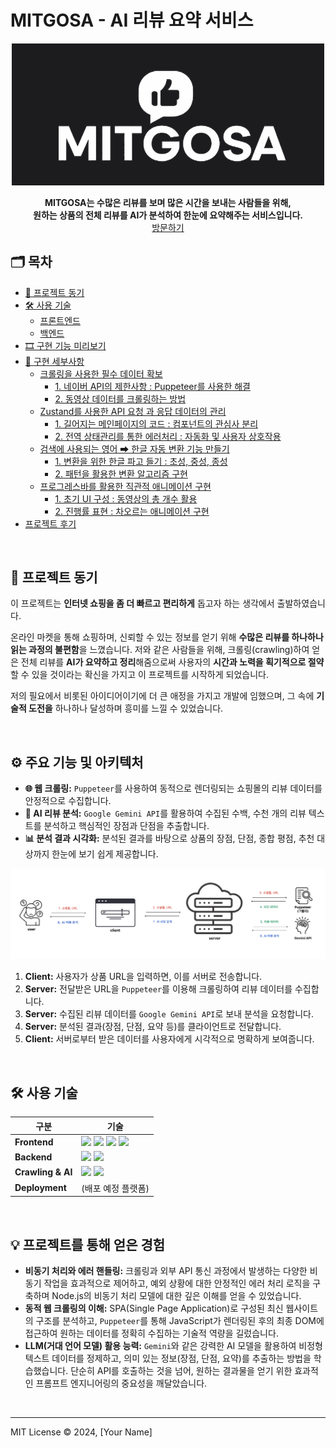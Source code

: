 # MITGOSA - AI 리뷰 요약 서비스
<p align="center">
<img src="public/믿고사로고.png" alt="로고" width="500"/>
</p>

<p align="center">
  <strong>
  MITGOSA는 수많은 리뷰를 보며 많은 시간을 보내는 사람들을 위해, <br>원하는 상품의 전체 리뷰를 AI가 분석하여 한눈에 요약해주는 서비스입니다.
  </strong>
<br>
<a href="https://mitgosa.vercel.app">
    방문하기
</a>

## 🗂 목차

<!-- toc -->

- [💭 프로젝트 동기](#%F0%9F%92%AD-%ED%94%84%EB%A1%9C%EC%A0%9D%ED%8A%B8-%EB%8F%99%EA%B8%B0)
- [🛠 사용 기술](#%F0%9F%9B%A0-%EC%82%AC%EC%9A%A9-%EA%B8%B0%EC%88%A0)
    + [프론트엔드](#%ED%94%84%EB%A1%A0%ED%8A%B8%EC%97%94%EB%93%9C)
    + [백엔드](#%EB%B0%B1%EC%97%94%EB%93%9C)
- [🎞 구현 기능 미리보기](#%F0%9F%8E%9E-%EA%B5%AC%ED%98%84-%EA%B8%B0%EB%8A%A5-%EB%AF%B8%EB%A6%AC%EB%B3%B4%EA%B8%B0)
- [📝 구현 세부사항](#%F0%9F%93%9D-%EA%B5%AC%ED%98%84-%EC%84%B8%EB%B6%80%EC%82%AC%ED%95%AD)
  * [크롤링을 사용한 필수 데이터 확보](#%ED%81%AC%EB%A1%A4%EB%A7%81%EC%9D%84-%EC%82%AC%EC%9A%A9%ED%95%9C-%ED%95%84%EC%88%98-%EB%8D%B0%EC%9D%B4%ED%84%B0-%ED%99%95%EB%B3%B4)
    + [1. 네이버 API의 제한사항 : Puppeteer를 사용한 해결](#1-%EB%84%A4%EC%9D%B4%EB%B2%84-api%EC%9D%98-%EC%A0%9C%ED%95%9C%EC%82%AC%ED%95%AD--puppeteer%EB%A5%BC-%EC%82%AC%EC%9A%A9%ED%95%9C-%ED%95%B4%EA%B2%B0)
    + [2. 동영상 데이터를 크롤링하는 방법](#2-%EB%8F%99%EC%98%81%EC%83%81-%EB%8D%B0%EC%9D%B4%ED%84%B0%EB%A5%BC-%ED%81%AC%EB%A1%A4%EB%A7%81%ED%95%98%EB%8A%94-%EB%B0%A9%EB%B2%95)
  * [Zustand를 사용한 API 요청 과 응답 데이터의 관리](#zustand%EB%A5%BC-%EC%82%AC%EC%9A%A9%ED%95%9C-api-%EC%9A%94%EC%B2%AD-%EA%B3%BC-%EC%9D%91%EB%8B%B5-%EB%8D%B0%EC%9D%B4%ED%84%B0%EC%9D%98-%EA%B4%80%EB%A6%AC)
    + [1. 길어지는 메인페이지의 코드 : 컴포넌트의 관심사 분리](#1-%EA%B8%B8%EC%96%B4%EC%A7%80%EB%8A%94-%EB%A9%94%EC%9D%B8%ED%8E%98%EC%9D%B4%EC%A7%80%EC%9D%98-%EC%BD%94%EB%93%9C--%EC%BB%B4%ED%8F%AC%EB%84%8C%ED%8A%B8%EC%9D%98-%EA%B4%80%EC%8B%AC%EC%82%AC-%EB%B6%84%EB%A6%AC)
    + [2. 전역 상태관리를 통한 에러처리 : 자동화 및 사용자 상호작용](#2-%EC%A0%84%EC%97%AD-%EC%83%81%ED%83%9C%EA%B4%80%EB%A6%AC%EB%A5%BC-%ED%86%B5%ED%95%9C-%EC%97%90%EB%9F%AC%EC%B2%98%EB%A6%AC--%EC%9E%90%EB%8F%99%ED%99%94-%EB%B0%8F-%EC%82%AC%EC%9A%A9%EC%9E%90-%EC%83%81%ED%98%B8%EC%9E%91%EC%9A%A9)
  * [검색에 사용되는 영어 ➡ 한글 자동 변환 기능 만들기](#%EA%B2%80%EC%83%89%EC%97%90-%EC%82%AC%EC%9A%A9%EB%90%98%EB%8A%94-%EC%98%81%EC%96%B4-%E2%9E%A1-%ED%95%9C%EA%B8%80-%EC%9E%90%EB%8F%99-%EB%B3%80%ED%99%98-%EA%B8%B0%EB%8A%A5-%EB%A7%8C%EB%93%A4%EA%B8%B0)
    + [1. 변환을 위한 한글 파고 들기 : 초성, 중성, 종성](#1-%EB%B3%80%ED%99%98%EC%9D%84-%EC%9C%84%ED%95%9C-%ED%95%9C%EA%B8%80-%ED%8C%8C%EA%B3%A0-%EB%93%A4%EA%B8%B0--%EC%B4%88%EC%84%B1-%EC%A4%91%EC%84%B1-%EC%A2%85%EC%84%B1)
    + [2. 패턴을 활용한 변환 알고리즘 구현](#2-%ED%8C%A8%ED%84%B4%EC%9D%84-%ED%99%9C%EC%9A%A9%ED%95%9C-%EB%B3%80%ED%99%98-%EC%95%8C%EA%B3%A0%EB%A6%AC%EC%A6%98-%EA%B5%AC%ED%98%84)
  * [프로그레스바를 활용한 직관적 애니메이션 구현](#%ED%94%84%EB%A1%9C%EA%B7%B8%EB%A0%88%EC%8A%A4%EB%B0%94%EB%A5%BC-%ED%99%9C%EC%9A%A9%ED%95%9C-%EC%A7%81%EA%B4%80%EC%A0%81-%EC%95%A0%EB%8B%88%EB%A9%94%EC%9D%B4%EC%85%98-%EA%B5%AC%ED%98%84)
    + [1. 초기 UI 구성 : 동영상의 총 개수 활용](#1-%EC%B4%88%EA%B8%B0-ui-%EA%B5%AC%EC%84%B1--%EB%8F%99%EC%98%81%EC%83%81%EC%9D%98-%EC%B4%9D-%EA%B0%9C%EC%88%98-%ED%99%9C%EC%9A%A9)
    + [2. 진행률 표현 : 차오르는 애니메이션 구현](#2-%EC%A7%84%ED%96%89%EB%A5%A0-%ED%91%9C%ED%98%84--%EC%B0%A8%EC%98%A4%EB%A5%B4%EB%8A%94-%EC%95%A0%EB%8B%88%EB%A9%94%EC%9D%B4%EC%85%98-%EA%B5%AC%ED%98%84)
- [프로젝트 후기](#%ED%94%84%EB%A1%9C%EC%A0%9D%ED%8A%B8-%ED%9B%84%EA%B8%B0)

<!-- tocstop -->

<br />


## 💭 프로젝트 동기

이 프로젝트는 **인터넷 쇼핑을 좀 더 빠르고 편리하게** 돕고자 하는 생각에서 출발하였습니다.

온라인 마켓을 통해 쇼핑하며, 신뢰할 수 있는 정보를 얻기 위해 **수많은 리뷰를 하나하나 읽는 과정의 불편함**을 느꼈습니다. 저와 같은 사람들을 위해, 크롤링(crawling)하여 얻은 전체 리뷰를 **AI가 요약하고 정리**해줌으로써 사용자의 **시간과 노력을 획기적으로 절약**할 수 있을 것이라는 확신을 가지고 이 프로젝트를 시작하게 되었습니다.

저의 필요에서 비롯된 아이디어이기에 더 큰 애정을 가지고 개발에 임했으며, 그 속에 **기술적 도전을** 하나하나 달성하며 흥미를 느낄 수 있었습니다.


<br>


## ⚙️ 주요 기능 및 아키텍처

- **🌐 웹 크롤링:** `Puppeteer`를 사용하여 동적으로 렌더링되는 쇼핑몰의 리뷰 데이터를 안정적으로 수집합니다.
- **🤖 AI 리뷰 분석:** `Google Gemini API`를 활용하여 수집된 수백, 수천 개의 리뷰 텍스트를 분석하고 핵심적인 장점과 단점을 추출합니다.
- **📊 분석 결과 시각화:** 분석된 결과를 바탕으로 상품의 장점, 단점, 종합 평점, 추천 대상까지 한눈에 보기 쉽게 제공합니다.

<img src="public/architecture.png" alt="아키텍처" width="1000"/>

1.  **Client:** 사용자가 상품 URL을 입력하면, 이를 서버로 전송합니다.
2.  **Server:** 전달받은 URL을 `Puppeteer`를 이용해 크롤링하여 리뷰 데이터를 수집합니다.
3.  **Server:** 수집된 리뷰 데이터를 `Google Gemini API`로 보내 분석을 요청합니다.
4.  **Server:** 분석된 결과(장점, 단점, 요약 등)를 클라이언트로 전달합니다.
5.  **Client:** 서버로부터 받은 데이터를 사용자에게 시각적으로 명확하게 보여줍니다.

<br>

## 🛠️ 사용 기술

| 구분              | 기술                                                                                                                                                                                                                                                                                                                                                                                                            |
| ----------------- | --------------------------------------------------------------------------------------------------------------------------------------------------------------------------------------------------------------------------------------------------------------------------------------------------------------------------------------------------------------------------------------------------------------- |
| **Frontend**      | <img src="https://img.shields.io/badge/React-61DAFB?style=for-the-badge&logo=react&logoColor=black"> <img src="https://img.shields.io/badge/Vite-646CFF?style=for-the-badge&logo=vite&logoColor=white"> <img src="https://img.shields.io/badge/Sass-CC6699?style=for-the-badge&logo=sass&logoColor=white"> <img src="https://img.shields.io/badge/Axios-5A29E4?style=for-the-badge&logo=axios&logoColor=white"> |
| **Backend**       | <img src="https://img.shields.io/badge/Node.js-339933?style=for-the-badge&logo=Node.js&logoColor=white"> <img src="https://img.shields.io/badge/Express-000000?style=for-the-badge&logo=express&logoColor=white">                                                                                                                                                                                               |
| **Crawling & AI** | <img src="https://img.shields.io/badge/Puppeteer-40B5A4?style=for-the-badge&logo=Puppeteer&logoColor=white"> <img src="https://img.shields.io/badge/Google_Gemini-4285F4?style=for-the-badge&logo=google&logoColor=white">                                                                                                                                                                                      |
| **Deployment**    | (배포 예정 플랫폼)                                                                                                                                                                                                                                                                                                                                                                                              |

<br>

## 💡 프로젝트를 통해 얻은 경험

- **비동기 처리와 에러 핸들링:** 크롤링과 외부 API 통신 과정에서 발생하는 다양한 비동기 작업을 효과적으로 제어하고, 예외 상황에 대한 안정적인 에러 처리 로직을 구축하며 Node.js의 비동기 처리 모델에 대한 깊은 이해를 얻을 수 있었습니다.
- **동적 웹 크롤링의 이해:** SPA(Single Page Application)로 구성된 최신 웹사이트의 구조를 분석하고, `Puppeteer`를 통해 JavaScript가 렌더링된 후의 최종 DOM에 접근하여 원하는 데이터를 정확히 수집하는 기술적 역량을 길렀습니다.
- **LLM(거대 언어 모델) 활용 능력:** `Gemini`와 같은 강력한 AI 모델을 활용하여 비정형 텍스트 데이터를 정제하고, 의미 있는 정보(장점, 단점, 요약)를 추출하는 방법을 학습했습니다. 단순히 API를 호출하는 것을 넘어, 원하는 결과물을 얻기 위한 효과적인 프롬프트 엔지니어링의 중요성을 깨달았습니다.

<br>

---

MIT License © 2024, [Your Name]
